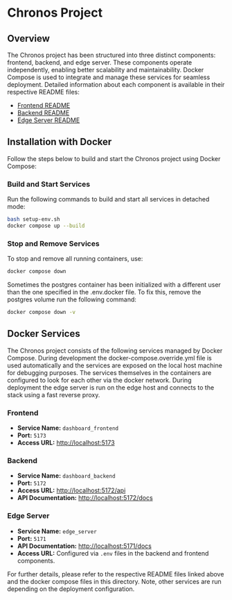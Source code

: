 # Chronos Project

## Overview

The Chronos project has been structured into three distinct components: frontend, backend, and edge server. These components operate independently, enabling better scalability and maintainability. Docker Compose is used to integrate and manage these services for seamless deployment. Detailed information about each component is available in their respective README files:

- [Frontend README](./dashboard_frontend/README.md)
- [Backend README](./dashboard_backend/README.md)
- [Edge Server README](./edge_server/README.md)

## Installation with Docker

Follow the steps below to build and start the Chronos project using Docker Compose:

### Build and Start Services

Run the following commands to build and start all services in detached mode:

```bash
bash setup-env.sh
docker compose up --build
```

### Stop and Remove Services

To stop and remove all running containers, use:

```bash
docker compose down
```

Sometimes the postgres container has been initialized with a different user than the one specified in the .env.docker file. To fix this, remove the postgres volume run the following command:

```bash
docker compose down -v
```

## Docker Services

The Chronos project consists of the following services managed by Docker Compose. During development the docker-compose.override.yml file is used automatically and the services are exposed on the local host machine for debugging purposes. The services themselves in the containers are configured to look for each other via the docker network. During deployment the edge server is run on the edge host and connects to the stack using a fast reverse proxy.

### Frontend

- **Service Name:** `dashboard_frontend`
- **Port:** `5173`
- **Access URL:** [http://localhost:5173](http://localhost:5173)

### Backend

- **Service Name:** `dashboard_backend`
- **Port:** `5172`
- **Access URL:** [http://localhost:5172/api](http://localhost:5172/api)
- **API Documentation:** [http://localhost:5172/docs](http://localhost:5172/docs)

### Edge Server

- **Service Name:** `edge_server`
- **Port:** `5171`
- **API Documentation:** [http://localhost:5171/docs](http://localhost:5171/docs)
- **Access URL:** Configured via `.env` files in the backend and frontend components.

For further details, please refer to the respective README files linked above and the docker compose files in this directory. Note, other services are run depending on the deployment configuration.
